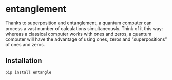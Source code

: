 # entanglement

Thanks to superposition and entanglement, a quantum computer can process a vast number of calculations simultaneously. Think of it this way: whereas a classical computer works with ones and zeros, a quantum computer will have the advantage of using ones, zeros and “superpositions” of ones and zeros.

## Installation
`pip install entangle`
